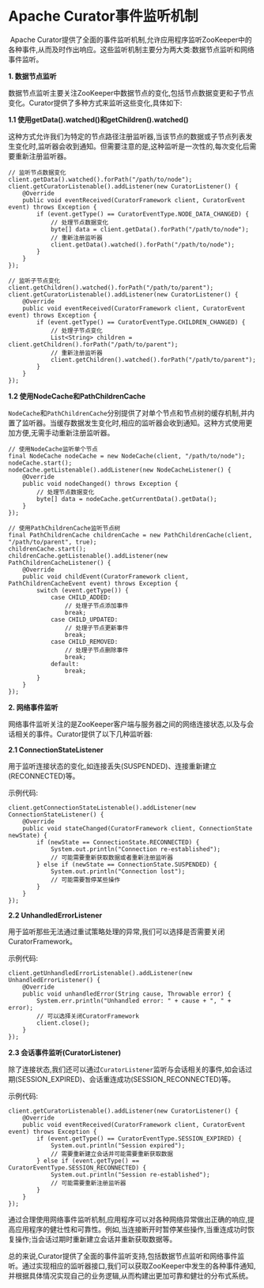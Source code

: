 # Apache Curator事件监听机制

​	Apache Curator提供了全面的事件监听机制,允许应用程序监听ZooKeeper中的各种事件,从而及时作出响应。这些监听机制主要分为两大类:数据节点监听和网络事件监听。

**1. 数据节点监听**

​	数据节点监听主要关注ZooKeeper中数据节点的变化,包括节点数据变更和子节点变化。Curator提供了多种方式来监听这些变化,具体如下:

**1.1 使用getData().watched()和getChildren().watched()**

这种方式允许我们为特定的节点路径注册监听器,当该节点的数据或子节点列表发生变化时,监听器会收到通知。但需要注意的是,这种监听是一次性的,每次变化后需要重新注册监听器。

```
// 监听节点数据变化
client.getData().watched().forPath("/path/to/node");
client.getCuratorListenable().addListener(new CuratorListener() {
    @Override
    public void eventReceived(CuratorFramework client, CuratorEvent event) throws Exception {
        if (event.getType() == CuratorEventType.NODE_DATA_CHANGED) {
            // 处理节点数据变化
            byte[] data = client.getData().forPath("/path/to/node");
            // 重新注册监听器
            client.getData().watched().forPath("/path/to/node");
        }
    }
});

// 监听子节点变化
client.getChildren().watched().forPath("/path/to/parent");
client.getCuratorListenable().addListener(new CuratorListener() {
    @Override
    public void eventReceived(CuratorFramework client, CuratorEvent event) throws Exception {
        if (event.getType() == CuratorEventType.CHILDREN_CHANGED) {
            // 处理子节点变化
            List<String> children = client.getChildren().forPath("/path/to/parent");
            // 重新注册监听器
            client.getChildren().watched().forPath("/path/to/parent");
        }
    }
});
```

**1.2 使用NodeCache和PathChildrenCache**

`NodeCache`和`PathChildrenCache`分别提供了对单个节点和节点树的缓存机制,并内置了监听器。当缓存数据发生变化时,相应的监听器会收到通知。这种方式使用更加方便,无需手动重新注册监听器。

```
// 使用NodeCache监听单个节点
final NodeCache nodeCache = new NodeCache(client, "/path/to/node");
nodeCache.start();
nodeCache.getListenable().addListener(new NodeCacheListener() {
    @Override
    public void nodeChanged() throws Exception {
        // 处理节点数据变化
        byte[] data = nodeCache.getCurrentData().getData();
    }
});

// 使用PathChildrenCache监听节点树
final PathChildrenCache childrenCache = new PathChildrenCache(client, "/path/to/parent", true);
childrenCache.start();
childrenCache.getListenable().addListener(new PathChildrenCacheListener() {
    @Override
    public void childEvent(CuratorFramework client, PathChildrenCacheEvent event) throws Exception {
        switch (event.getType()) {
            case CHILD_ADDED:
                // 处理子节点添加事件
                break;
            case CHILD_UPDATED:
                // 处理子节点更新事件
                break;
            case CHILD_REMOVED:
                // 处理子节点删除事件
                break;
            default:
                break;
        }
    }
});
```

**2. 网络事件监听**

网络事件监听关注的是ZooKeeper客户端与服务器之间的网络连接状态,以及与会话相关的事件。Curator提供了以下几种监听器:

**2.1 ConnectionStateListener**

用于监听连接状态的变化,如连接丢失(SUSPENDED)、连接重新建立(RECONNECTED)等。

示例代码:

```
client.getConnectionStateListenable().addListener(new ConnectionStateListener() {
    @Override
    public void stateChanged(CuratorFramework client, ConnectionState newState) {
        if (newState == ConnectionState.RECONNECTED) {
            System.out.println("Connection re-established");
            // 可能需要重新获取数据或者重新注册监听器
        } else if (newState == ConnectionState.SUSPENDED) {
            System.out.println("Connection lost");
            // 可能需要暂停某些操作
        }
    }
});
```

**2.2 UnhandledErrorListener**

用于监听那些无法通过重试策略处理的异常,我们可以选择是否需要关闭CuratorFramework。

示例代码:

```
client.getUnhandledErrorListenable().addListener(new UnhandledErrorListener() {
    @Override
    public void unhandledError(String cause, Throwable error) {
        System.err.println("Unhandled error: " + cause + ", " + error);
        // 可以选择关闭CuratorFramework
        client.close();
    }
});
```

**2.3 会话事件监听(CuratorListener)**

除了连接状态,我们还可以通过`CuratorListener`监听与会话相关的事件,如会话过期(SESSION_EXPIRED)、会话重连成功(SESSION_RECONNECTED)等。

示例代码:

```
client.getCuratorListenable().addListener(new CuratorListener() {
    @Override
    public void eventReceived(CuratorFramework client, CuratorEvent event) throws Exception {
        if (event.getType() == CuratorEventType.SESSION_EXPIRED) {
            System.out.println("Session expired");
            // 需要重新建立会话并可能需要重新获取数据
        } else if (event.getType() == CuratorEventType.SESSION_RECONNECTED) {
            System.out.println("Session re-established");
            // 可能需要重新注册监听器
        }
    }
});
```

​	通过合理使用网络事件监听机制,应用程序可以对各种网络异常做出正确的响应,提高应用程序的健壮性和可靠性。例如,当连接断开时暂停某些操作,当重连成功时恢复操作;当会话过期时重新建立会话并重新获取数据等。

​	总的来说,Curator提供了全面的事件监听支持,包括数据节点监听和网络事件监听。通过实现相应的监听器接口,我们可以获取ZooKeeper中发生的各种事件通知,并根据具体情况实现自己的业务逻辑,从而构建出更加可靠和健壮的分布式系统。
